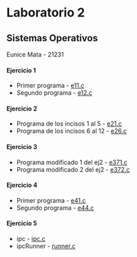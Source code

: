 # Laboratorio 2

## Sistemas Operativos

Eunice Mata - 21231

#### Ejercicio 1
- Primer programa - [e11.c](e11.c)
- Segundo programa - [e12.c](e12.c)

#### Ejercicio 2
- Programa de los incisos 1 al 5 - [e21.c](e21.c)
- Programa de los incisos 6 al 12 - [e26.c](e26.c)

#### Ejercicio 3
- Programa modificado 1 del ej2 - [e371.c](e371.c)
- Programa modificado 2 del ej2 - [e372.c](e372.c)

#### Ejercicio 4
- Primer programa - [e41.c](e41.c)
- Segundo programa - [e44.c](e44.c)

#### Ejercicio 5
- ipc - [ipc.c](ipc.c)
- ipcRunner - [runner.c](runner.c)
